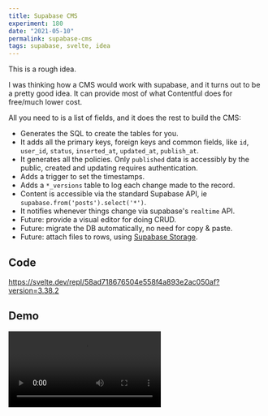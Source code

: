 ```yaml
---
title: Supabase CMS
experiment: 180
date: "2021-05-10"
permalink: supabase-cms
tags: supabase, svelte, idea
---
```


This is a rough idea.

I was thinking how a CMS would work with supabase, and it turns out to be a pretty good idea. It can provide most of what Contentful does for free/much lower cost.

All you need to is a list of fields, and it does the rest to build the CMS:

- Generates the SQL to create the tables for you.
- It adds all the primary keys, foreign keys and common fields, like `id`, `user_id`, `status`, `inserted_at`, `updated_at`, `publish_at`.
- It generates all the policies. Only `published` data is accessibly by the public, created and updating requires authentication.
- Adds a trigger to set the timestamps.
- Adds a `*_versions` table to log each change made to the record.
- Content is accessible via the standard Supabase API, ie `supabase.from('posts').select('*')`.
- It notifies whenever things change via supabase's `realtime` API.
- Future: provide a visual editor for doing CRUD.
- Future: migrate the DB automatically, no need for copy & paste.
- Future: attach files to rows, using [Supabase Storage](https://supabase.io/storage).

## Code

https://svelte.dev/repl/58ad718676504e558f4a893e2ac050af?version=3.38.2

## Demo

<video controls src="https://res.cloudinary.com/dzwnkx0mk/video/upload/v1620620049/1000experiments.dev/supabase-cms_yraijh.mp4"/>

## Notes

- Add default values
- When `publish_at` is set, and `status = 'scheduled'` a CRON job should run to mark the post `published`, that will trigger realtime updates.
